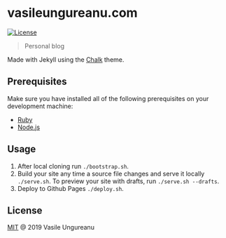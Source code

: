 # vasileungureanu.com

<a href="https://github.com/VasileUngureanu/repository-template/blob/master/LICENSE"><img src="https://img.shields.io/badge/license-MIT-green.svg" alt="License"></a>

> Personal blog

Made with Jekyll using the [Chalk](https://github.com/nielsenramon/chalk) theme.

## Prerequisites

Make sure you have installed all of the following prerequisites on your development machine:

* [Ruby](https://www.ruby-lang.org/en/)
* [Node.js](https://nodejs.org/en/)

## Usage

1. After local cloning run `./bootstrap.sh`.
1. Build your site any time a source file changes and serve it locally `./serve.sh`.
To preview your site with drafts, run `./serve.sh --drafts`.
1. Deploy to Github Pages `./deploy.sh`. 

License
-------

[MIT](LICENSE) @ 2019 Vasile Ungureanu
